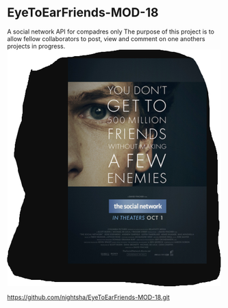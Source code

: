 # EyeToEarFriends-MOD-18
A social network API for compadres only
The purpose of this project is to allow fellow collaborators to post, view and comment on one anothers projects in progress.
![picture of half face copied from wikipedia](<Screenshot 2023-11-09 093735.png>)
<!-- Here is a link to my gitHub repository -->
https://github.com/nightsha/EyeToEarFriends-MOD-18.git